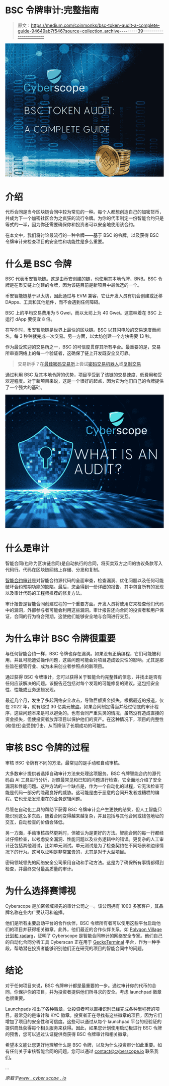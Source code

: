# BSC 令牌审计:完整指南

> 原文：<https://medium.com/coinmonks/bsc-token-audit-a-complete-guide-94649ab7f546?source=collection_archive---------39----------------------->

![](img/d163b3f887852df2689fb49e02263df7.png)

# 介绍

代币合同是当今区块链合同中较为常见的一种。每个人都想创造自己的加密货币，并成为下一个加密社区会为之疯狂的流行令牌。为你的代币制定一份智能合约只是等式的一半，因为你还需要确保你和投资者可以安全地使用该合约。

在本文中，我们将讨论最流行的一种令牌——基于 BSC 的令牌，以及获得 BSC 令牌审计来检查项目的安全性和功能性是多么重要。

# 什么是 BSC 令牌

BSC 代表币安智能链。这是由币安创建的链，也使用其本地令牌，BNB。BSC 令牌是在币安链上创建的令牌，因为该链目前是新项目中最优选的一个。

币安智能链基于以太坊，因此通过与 EVM 兼容，它让开发人员有机会创建或迁移 DApps、工具和其他组件，而不会遇到任何障碍。

BSC 上的平均交易费用为 5 Gwei，而以太坊上为 40 Gwei。这意味着在 BSC 上运行 dApp 要便宜 8 倍。

在写作时，币安智能链是世界上最快的区块链。BSC 以其闪电般的交易速度而闻名，每 3 秒钟就完成一次交易。另一方面，以太坊创建一个方块需要 13 秒。

作为最受欢迎的交易所之一，BSC 的可信度贯穿其所有平台。最重要的是，交易所审查网络上的每一个验证者，这确保了链上开发既安全又可靠。

> 交易新手？在[最佳密码交易所](/coinmonks/crypto-exchange-dd2f9d6f3769)上尝试[密码交易机器人](/coinmonks/crypto-trading-bot-c2ffce8acb2a)或[复制交易](/coinmonks/top-10-crypto-copy-trading-platforms-for-beginners-d0c37c7d698c)

通过利用 BSC 及其本地令牌的优势，项目享受到了该链的交易速度、低费用和受欢迎程度。对于新项目来说，这是一个很好的起点，因为它为他们自己的令牌提供了一个强大的基础。

![](img/5de3e52c479239c140ab9685fa0555f5.png)

# 什么是审计

智能合同(也称为区块链合同)是自动执行的合同，将买卖双方之间的协议条款写入代码行。代码在区块链网络上存储、分发和复制。

[智能合约审计](/coinmonks/smart-contract-audits-a-complete-guide-39781ef2c972)是对智能合约源代码的全面审查，检查漏洞、优化问题以及任何可能破坏合约预期功能的缺陷。最后，您会得到一份详细的报告，其中包含所有的发现以及审计代码的工程师推荐的修复方法。

审计报告是智能合同创建过程的一个重要方面。开发人员将使用它来检查他们代码中的漏洞，外部参与者可能会利用这些漏洞。审计报告还向合同的投资者和用户保证，合同的行为符合预期，这使他们能够安全地与合同进行交互。

# 为什么审计 BSC 令牌很重要

与任何智能合约一样，BSC 令牌也存在漏洞。如果没有正确编程，它们可能被利用，并且可能遭受操作问题，这些问题可能会对项目造成毁灭性的影响。尤其是那些旨在接管行业、成为未来创业者参照点的新项目。

通过获得 BSC 令牌审计，您可以获得关于智能合约完整性的信息，并找出是否有任何应该解决的问题。该报告还包括对每个发现的可能修复的建议。这包括安全性、性能或业务逻辑发现。

最近几个月，发生了多起网络安全攻击，导致巨额资金损失。根据最近的报道，仅在 2022 年，就有超过 30 亿美元被盗。如果合同制定得当并经过彻底的审计程序，这些问题本来是可以避免的。也有合同严重失灵的情况，虽然没有造成直接的资金损失，但使投资者放弃项目以保护他们的资产。在这种情况下，项目的完整性(和信任)会受到打击，从而降低了长期成功的可能性。

# 审核 BSC 令牌的过程

审核 BSC 令牌有不同的方法，最常见的是手动和自动审核。

大多数审计提供者选择自动审计方法来处理这项服务。BSC 令牌智能合约的源代码由 AI 工具进行分析，对照最常见和已知的问题进行检查。它全面地介绍了安全漏洞和性能问题。这种方法的一个缺点是，作为一个自动化的过程，它无法检查可能是代码一部分的隐藏良好的威胁。这可能是由于恶意的合同开发者或糟糕的编程。它也无法发现潜在的业务逻辑问题。

尽管在自动化工具的帮助下获得 BSC 令牌审计会产生更快的结果，但人工智能只能识别这么多东西。随着合同变得越来越复杂，并且包括与其他合同或钱包地址的交互，自动检查的价值会降低。

另一方面，手动审核虽然更耗时，但被认为是更好的方法。智能合同的每一行都经过仔细检查，以考虑安全漏洞、性能问题以及业务逻辑中的错误。更复杂的人工审计还包括其他测试，比如单元测试。单元测试是为了检查契约在不同场景和边缘情况下的行为。这可以证明是非常宝贵的，尤其是对于大型项目。

密码领域领先的网络安全公司采用自动和手动方法。这是为了确保所有事情都得到检查，并最终交付最高质量的审计。

# 为什么选择赛博视

Cyberscope 是加密领域领先的审计公司之一。该公司拥有 1000 多家客户，其品牌名称在业内广受认可和追捧。

他们是所有主要启动平台的合作伙伴，BSC 令牌所有者可以使用这些平台启动他们的项目并获得相关徽章。此外，他们最近的合作伙伴关系，如 [Polygon Village 计划和 radarg](https://www.cyberscope.io/blog/topics/cyberscope)，证明了 Cyberscope 是智能合同审计的网络安全专家。他们自己的自动化合同分析工具 Cyberscan 正在用于 [GeckoTerminal](https://cyberscope.medium.com/cyberscope-partners-with-geckoterminal-c98bced34375) 平台，作为一种手段，帮助潜在投资者能够识别他们正在研究的项目的智能合同中的问题。

# 结论

对于任何项目来说，BSC 令牌审计都是最重要的一步。通过审计你的代币的合同，你保护你的项目，并为投资者提供他们所寻求的安全。考虑 launchpad 徽章也很重要。

Launchpads 推出了各种徽章，让投资者可以直接识别已经完成各种里程碑的项目。最常见的是审计和 KYC 徽章。投资者正在寻找有这些徽章的项目，因为它们增加了项目的安全性和可信度。这些可以通过从每个 launchpad 平台的经验证的提供商处获得每个相关服务来获得。因此，如果您计划使用启动板进行 BSC 令牌的预售，您可以通过认证提供商获得 BSC 令牌审计和相关徽章。

希望本文能让您更好地理解什么是 BSC 令牌，以及为什么投资审计如此重要。如有任何关于审核智能合同的问题，您可以通过 [contact@cyberscope.io](mailto:contact@cyberscope.io) 联系我们。

*…*

*原载于*[*www . cyber scope . io*](https://www.cyberscope.io/)